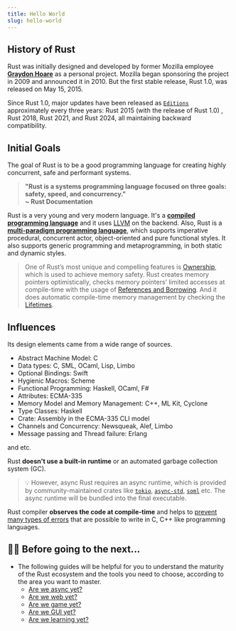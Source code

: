 ```yaml
---
title: Hello World
slug: hello-world
---
```



## History of Rust

Rust was initially designed and developed by former Mozilla employee **[Graydon Hoare](https://github.com/graydon)** as a personal project. Mozilla began sponsoring the project in 2009 and announced it in 2010. But the first stable release, Rust 1.0, was released on May 15, 2015.

Since Rust 1.0, major updates have been released as [`Editions`](/docs/cargo-crates-and-basic-project-structure/#rust-editions) approximately every three years: Rust 2015 (with the release of Rust 1.0) , Rust 2018, Rust 2021, and Rust 2024, all maintaining backward compatibility.

## Initial Goals

The goal of Rust is to be a good programming language for creating highly concurrent, safe and performant systems.

> **"Rust is a systems programming language focused on three goals: safety, speed, and concurrency."
> </br>~ Rust Documentation**

Rust is a very young and very modern language. It's a **[compiled programming language](https://en.wikipedia.org/wiki/Compiled_language)** and it uses [LLVM](https://en.wikipedia.org/wiki/LLVM) on the backend. Also, Rust is a **[multi-paradigm programming language](https://en.wikipedia.org/wiki/Comparison_of_multi-paradigm_programming_languages)**, which supports imperative procedural, concurrent actor, object-oriented and pure functional styles. It also supports generic programming and metaprogramming, in both static and dynamic styles.

> One of Rust’s most unique and compelling features is [Ownership](/docs/ownership), which is used to achieve memory safety. Rust creates memory pointers optimistically, checks memory pointers’ limited accesses at compile-time with the usage of [References and Borrowing](/docs/borrowing). And it does automatic compile-time memory management by checking the [Lifetimes](/docs/lifetimes).

## Influences

Its design elements came from a wide range of sources.

- Abstract Machine Model: C
- Data types: C, SML, OCaml, Lisp, Limbo
- Optional Bindings: Swift
- Hygienic Macros: Scheme
- Functional Programming: Haskell, OCaml, F\#
- Attributes: ECMA-335
- Memory Model and Memory Management: C++, ML Kit, Cyclone
- Type Classes: Haskell
- Crate: Assembly in the ECMA-335 CLI model
- Channels and Concurrency: Newsqueak, Alef, Limbo
- Message passing and Thread failure: Erlang

and etc.

Rust **doesn't use a built-in runtime** or an automated garbage collection system \(GC\).

> 💡 However, async Rust requires an async runtime, which is provided by community-maintained crates like [`tokio`](https://github.com/tokio-rs/tokio), [`async-std`](https://github.com/async-rs/async-std), [`soml`](https://github.com/smol-rs/smol) etc. The async runtime will be bundled into the final executable.

Rust compiler **observes the code at compile-time** and helps to [prevent many types of errors](https://doc.rust-lang.org/error-index.html) that are possible to write in C, C++ like programming languages.

## 👨‍🏫 Before going to the next...

- The following guides will be helpful for you to understand the maturity of the Rust ecosystem and the tools you need to choose, according to the area you want to master.
  - [Are we async yet?](https://areweasyncyet.rs/)
  - [Are we web yet?](http://www.arewewebyet.org/)
  - [Are we game yet?](http://arewegameyet.com/)
  - [Are we GUI yet?](https://areweguiyet.com/)
  - [Are we learning yet?](http://www.arewelearningyet.com/)